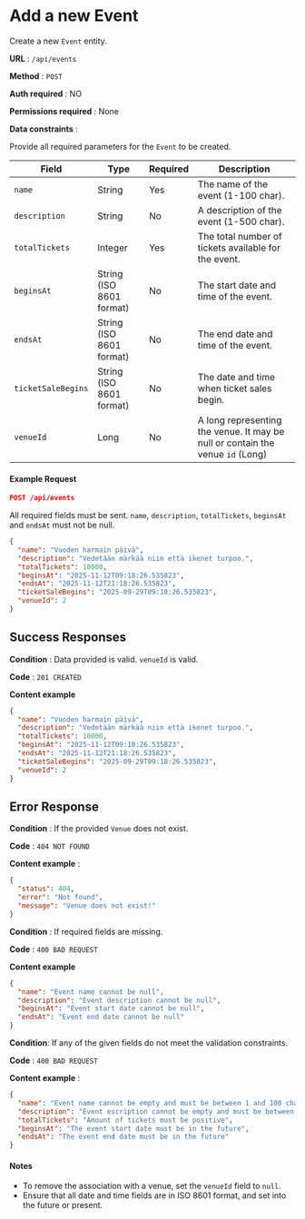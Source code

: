 # Add a new Event

Create a new `Event` entity.

**URL** : `/api/events`

**Method** : `POST`

**Auth required** : NO

**Permissions required** : None

**Data constraints** :

Provide all required parameters for the `Event` to be created.

| Field                | Type                     | Required | Description                                                                    |
| -------------------- | ------------------------ | -------- | ------------------------------------------------------------------------------ |
| `name`               | String                   | Yes      | The name of the event (1-100 char).                                            |
| `description`        | String                   | No       | A description of the event (1-500 char).                                       |
| `totalTickets`      | Integer                  | Yes      | The total number of tickets available for the event.                           |
| `beginsAt`          | String (ISO 8601 format) | No       | The start date and time of the event.                                          |
| `endsAt`            | String (ISO 8601 format) | No       | The end date and time of the event.                                            |
| `ticketSaleBegins` | String (ISO 8601 format) | No       | The date and time when ticket sales begin.                                     |
| `venueId`            | Long                     | No      | A long representing the venue. It may be null or contain the venue `id` (Long) |

#### Example Request

```json
POST /api/events
```
All required fields must be sent. `name`, `description`, `totalTickets`, `beginsAt` and `endsAt` must not be null.

```json
{
  "name": "Vuoden harmain päivä",
  "description": "Vedetään märkää niin että ikenet turpoo.",
  "totalTickets": 10000,
  "beginsAt": "2025-11-12T09:18:26.535823",
  "endsAt": "2025-11-12T21:18:26.535823",
  "ticketSaleBegins": "2025-09-29T09:18:26.535823",
  "venueId": 2
}
```

## Success Responses

**Condition** : Data provided is valid. `venueId` is valid.

**Code** : `201 CREATED`

**Content example**

```json
{
  "name": "Vuoden harmain päivä",
  "description": "Vedetään märkää niin että ikenet turpoo.",
  "totalTickets": 10000,
  "beginsAt": "2025-11-12T09:18:26.535823",
  "endsAt": "2025-11-12T21:18:26.535823",
  "ticketSaleBegins": "2025-09-29T09:18:26.535823",
  "venueId": 2
}
```

## Error Response

**Condition** : If the provided `Venue` does not exist.

**Code** : `404 NOT FOUND`

**Content example** :

```json
{
  "status": 404,
  "error": "Not found",
  "message": "Venue does not exist!"
}
```

**Condition** : If required fields are missing.

**Code** : `400 BAD REQUEST`

**Content example**

```json
{
  "name": "Event name cannot be null",
  "description": "Event description cannot be null",
  "beginsAt": "Event start date cannot be null",
  "endsAt": "Event end date cannot be null"
}
```

**Condition**: If any of the given fields do not meet the validation constraints.

**Code** : `400 BAD REQUEST`

**Content example** :

```json
{
  "name": "Event name cannot be empty and must be between 1 and 100 characters long",
  "description": "Event escription cannot be empty and must be between 1 and 500 characters long",
  "totalTickets": "Amount of tickets must be positive",
  "beginsAt": "The event start date must be in the future",
  "endsAt": "The event end date must be in the future"
}
```

#### Notes

- To remove the association with a venue, set the `venueId` field to `null`.
- Ensure that all date and time fields are in ISO 8601 format, and set into the future or present.
